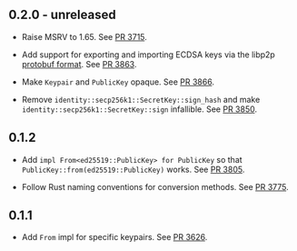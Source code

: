 ## 0.2.0 - unreleased

- Raise MSRV to 1.65.
  See [PR 3715].
- Add support for exporting and importing ECDSA keys via the libp2p [protobuf format].
  See [PR 3863].

- Make `Keypair` and `PublicKey` opaque.
  See [PR 3866].

- Remove `identity::secp256k1::SecretKey::sign_hash` and make `identity::secp256k1::SecretKey::sign` infallible.
  See [PR 3850].

[PR 3850]: https://github.com/libp2p/rust-libp2p/pull/3850
[PR 3715]: https://github.com/libp2p/rust-libp2p/pull/3715
[PR 3863]: https://github.com/libp2p/rust-libp2p/pull/3863
[PR 3866]: https://github.com/libp2p/rust-libp2p/pull/3866
[protobuf format]: https://github.com/libp2p/specs/blob/master/peer-ids/peer-ids.md#keys

## 0.1.2

- Add `impl From<ed25519::PublicKey> for PublicKey` so that `PublicKey::from(ed25519::PublicKey)` works.
  See [PR 3805].

[PR 3805]: https://github.com/libp2p/rust-libp2p/pull/3805

- Follow Rust naming conventions for conversion methods.
  See [PR 3775].

[PR 3775]: https://github.com/libp2p/rust-libp2p/pull/3775

## 0.1.1

- Add `From` impl for specific keypairs.
  See [PR 3626].

[PR 3626]: https://github.com/libp2p/rust-libp2p/pull/3626

